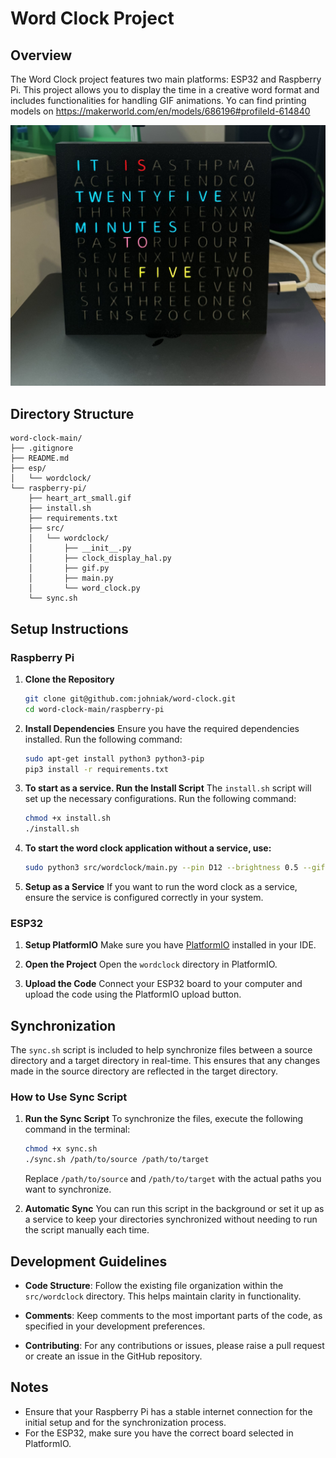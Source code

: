 # Word Clock Project
## Overview
The Word Clock project features two main platforms: ESP32 and Raspberry Pi. This project allows you to display the time in a creative word format and includes functionalities for handling GIF animations.
Yo can find printing models on https://makerworld.com/en/models/686196#profileId-614840

![Word Clock demo](wordclock.jpg)
## Directory Structure
```
word-clock-main/
├── .gitignore
├── README.md
├── esp/
│   └── wordclock/
└── raspberry-pi/
    ├── heart_art_small.gif
    ├── install.sh
    ├── requirements.txt
    ├── src/
    │   └── wordclock/
    │       ├── __init__.py
    │       ├── clock_display_hal.py
    │       ├── gif.py
    │       ├── main.py
    │       └── word_clock.py
    └── sync.sh
```

## Setup Instructions

### Raspberry Pi

1. **Clone the Repository**
   ```bash
   git clone git@github.com:johniak/word-clock.git
   cd word-clock-main/raspberry-pi
   ```

2. **Install Dependencies**
   Ensure you have the required dependencies installed. Run the following command:
   ```bash
   sudo apt-get install python3 python3-pip
   pip3 install -r requirements.txt
   ```

3. **To start as a service. Run the Install Script**
   The `install.sh` script will set up the necessary configurations. Run the following command:
   ```bash
   chmod +x install.sh
   ./install.sh
   ```

4. **To start the word clock application without a service, use:**
   ```bash
   sudo python3 src/wordclock/main.py --pin D12 --brightness 0.5 --gif ../../heart-art.gif
   ```

5. **Setup as a Service**
   If you want to run the word clock as a service, ensure the service is configured correctly in your system.

### ESP32

1. **Setup PlatformIO**
   Make sure you have [PlatformIO](https://platformio.org/) installed in your IDE.

2. **Open the Project**
   Open the `wordclock` directory in PlatformIO.

3. **Upload the Code**
   Connect your ESP32 board to your computer and upload the code using the PlatformIO upload button.

## Synchronization

The `sync.sh` script is included to help synchronize files between a source directory and a target directory in real-time. This ensures that any changes made in the source directory are reflected in the target directory.

### How to Use Sync Script

1. **Run the Sync Script**
   To synchronize the files, execute the following command in the terminal:
   ```bash
   chmod +x sync.sh
   ./sync.sh /path/to/source /path/to/target
   ```
   Replace `/path/to/source` and `/path/to/target` with the actual paths you want to synchronize.

2. **Automatic Sync**
   You can run this script in the background or set it up as a service to keep your directories synchronized without needing to run the script manually each time.

## Development Guidelines

- **Code Structure**: Follow the existing file organization within the `src/wordclock` directory. This helps maintain clarity in functionality.

- **Comments**: Keep comments to the most important parts of the code, as specified in your development preferences.

- **Contributing**: For any contributions or issues, please raise a pull request or create an issue in the GitHub repository.

## Notes

- Ensure that your Raspberry Pi has a stable internet connection for the initial setup and for the synchronization process.
- For the ESP32, make sure you have the correct board selected in PlatformIO.

